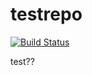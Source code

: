 testrepo
========
[![Build Status](https://travis-ci.org/martinr92/testrepo.svg?branch=gotest)](https://travis-ci.org/martinr92/testrepo)

test??
